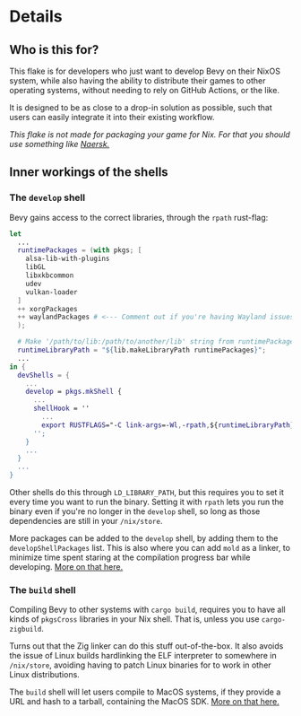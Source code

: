 # Details

## Who is this for?

This flake is for developers who just want to develop Bevy on their NixOS
system, while also having the ability to distribute their games to other
operating systems, without needing to rely on GitHub Actions, or the like.

It is designed to be as close to a drop-in solution as possible, such that
users can easily integrate it into their existing workflow.

*This flake is not made for packaging your game for Nix. For that you should
use something like [Naersk.][naersk]*

[naersk]: https://github.com/nix-community/naersk

## Inner workings of the shells

### The `develop` shell

Bevy gains access to the correct libraries, through the `rpath` rust-flag:
```nix
let
  ...
  runtimePackages = (with pkgs; [
    alsa-lib-with-plugins
    libGL
    libxkbcommon
    udev
    vulkan-loader
  ]
  ++ xorgPackages
  ++ waylandPackages # <--- Comment out if you're having Wayland issues.
  );

  # Make '/path/to/lib:/path/to/another/lib' string from runtimePackages.
  runtimeLibraryPath = "${lib.makeLibraryPath runtimePackages}";
  ...
in {
  devShells = {
    ...
    develop = pkgs.mkShell {
      ...
      shellHook = ''
        ...
        export RUSTFLAGS="-C link-args=-Wl,-rpath,${runtimeLibraryPath}"
      '';
    }
    ...
  }
  ...
}
```

Other shells do this through `LD_LIBRARY_PATH`, but this requires you to set it
every time you want to run the binary. Setting it with `rpath` lets you run the
binary even if you're no longer in the `develop` shell, so long as those
dependencies are still in your `/nix/store`.

More packages can be added to the `develop` shell, by adding them to the
`developShellPackages` list. This is also where you can add `mold` as a linker,
to minimize time spent staring at the compilation progress bar while
developing. [More on that here.](tweaks.md#using-the-mold-linker)

### The `build` shell

Compiling Bevy to other systems with `cargo build`, requires you to have all
kinds of `pkgsCross` libraries in your Nix shell. That is, unless you use
`cargo-zigbuild`.

Turns out that the Zig linker can do this stuff out-of-the-box. It also
avoids the issue of Linux builds hardlinking the ELF interpreter to somewhere
in `/nix/store`, avoiding having to patch Linux binaries for to work in other
Linux distributions.

The `build` shell will let users compile to MacOS systems, if they provide a
URL and hash to a tarball, containing the MacOS SDK.
[More on that here.](macos.md)
